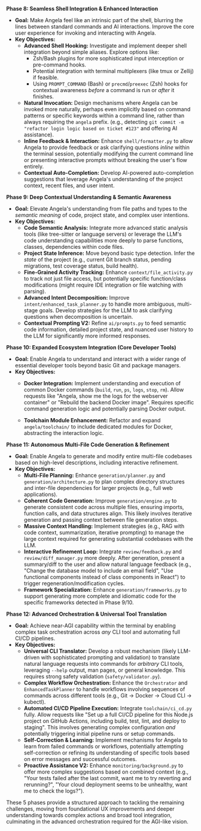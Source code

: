 **Phase 8: Seamless Shell Integration & Enhanced Interaction**

*   **Goal:** Make Angela feel like an intrinsic part of the shell, blurring the lines between standard commands and AI interactions. Improve the core user experience for invoking and interacting with Angela.
*   **Key Objectives:**
    *   **Advanced Shell Hooking:** Investigate and implement deeper shell integration beyond simple aliases. Explore options like:
        *   Zsh/Bash plugins for more sophisticated input interception or pre-command hooks.
        *   Potential integration with terminal multiplexers (like tmux or Zellij) if feasible.
        *   Using `PROMPT_COMMAND` (Bash) or `precmd`/`preexec` (Zsh) hooks for contextual awareness *before* a command is run or *after* it finishes.
    *   **Natural Invocation:** Design mechanisms where Angela can be invoked more naturally, perhaps even implicitly based on command patterns or specific keywords within a command line, rather than always requiring the `angela` prefix. (e.g., detecting `git commit -m "refactor login logic based on ticket #123"` and offering AI assistance).
    *   **Inline Feedback & Interaction:** Enhance `shell/formatter.py` to allow Angela to provide feedback or ask clarifying questions *inline* within the terminal session, potentially modifying the current command line or presenting interactive prompts without breaking the user's flow entirely.
    *   **Contextual Auto-Completion:** Develop AI-powered auto-completion suggestions that leverage Angela's understanding of the project context, recent files, and user intent.

**Phase 9: Deep Contextual Understanding & Semantic Awareness**

*   **Goal:** Elevate Angela's understanding from file paths and types to the *semantic meaning* of code, project state, and complex user intentions.
*   **Key Objectives:**
    *   **Code Semantic Analysis:** Integrate more advanced static analysis tools (like tree-sitter or language servers) or leverage the LLM's code understanding capabilities more deeply to parse functions, classes, dependencies within code files.
    *   **Project State Inference:** Move beyond basic type detection. Infer the *state* of the project (e.g., current Git branch status, pending migrations, test coverage status, build health).
    *   **Fine-Grained Activity Tracking:** Enhance `context/file_activity.py` to track not just file access, but potentially specific function/class modifications (might require IDE integration or file watching with parsing).
    *   **Advanced Intent Decomposition:** Improve `intent/enhanced_task_planner.py` to handle more ambiguous, multi-stage goals. Develop strategies for the LLM to ask clarifying questions when decomposition is uncertain.
    *   **Contextual Prompting V2:** Refine `ai/prompts.py` to feed semantic code information, detailed project state, and nuanced user history to the LLM for significantly more informed responses.

**Phase 10: Expanded Ecosystem Integration (Core Developer Tools)**

*   **Goal:** Enable Angela to understand and interact with a wider range of essential developer tools beyond basic Git and package managers.
*   **Key Objectives:**
    *   **Docker Integration:** Implement understanding and execution of common Docker commands (`build`, `run`, `ps`, `logs`, `stop`, `rm`). Allow requests like "Angela, show me the logs for the webserver container" or "Rebuild the backend Docker image". Requires specific command generation logic and potentially parsing Docker output.
  
    *   **Toolchain Module Enhancement:** Refactor and expand `angela/toolchain/` to include dedicated modules for Docker, abstracting the interaction logic.

**Phase 11: Autonomous Multi-File Code Generation & Refinement**

*   **Goal:** Enable Angela to generate and modify entire multi-file codebases based on high-level descriptions, including interactive refinement.
*   **Key Objectives:**
    *   **Multi-File Planning:** Enhance `generation/planner.py` and `generation/architecture.py` to plan complex directory structures and inter-file dependencies for larger projects (e.g., full web applications).
    *   **Coherent Code Generation:** Improve `generation/engine.py` to generate consistent code across multiple files, ensuring imports, function calls, and data structures align. This likely involves iterative generation and passing context between file generation steps.
    *   **Massive Context Handling:** Implement strategies (e.g., RAG with code context, summarization, iterative prompting) to manage the large context required for generating substantial codebases with the LLM.
    *   **Interactive Refinement Loop:** Integrate `review/feedback.py` and `review/diff_manager.py` more deeply. After generation, present a summary/diff to the user and allow natural language feedback (e.g., "Change the database model to include an email field", "Use functional components instead of class components in React") to trigger regeneration/modification cycles.
    *   **Framework Specialization:** Enhance `generation/frameworks.py` to support generating more complete and idiomatic code for the specific frameworks detected in Phase 9/10.

**Phase 12: Advanced Orchestration & Universal Tool Translation**

*   **Goal:** Achieve near-AGI capability within the terminal by enabling complex task orchestration across *any* CLI tool and automating full CI/CD pipelines.
*   **Key Objectives:**
    *   **Universal CLI Translator:** Develop a robust mechanism (likely LLM-driven with sophisticated prompting and validation) to translate natural language requests into commands for *arbitrary* CLI tools, leveraging `--help` output, man pages, or general knowledge. This requires strong safety validation (`safety/validator.py`).
    *   **Complex Workflow Orchestration:** Enhance the `Orchestrator` and `EnhancedTaskPlanner` to handle workflows involving sequences of commands across different tools (e.g., Git -> Docker -> Cloud CLI -> kubectl).
    *   **Automated CI/CD Pipeline Execution:** Integrate `toolchain/ci_cd.py` fully. Allow requests like "Set up a full CI/CD pipeline for this Node.js project on GitHub Actions, including build, test, lint, and deploy to staging". This involves generating complex configuration *and* potentially triggering initial pipeline runs or setup commands.
    *   **Self-Correction & Learning:** Implement mechanisms for Angela to learn from failed commands or workflows, potentially attempting self-correction or refining its understanding of specific tools based on error messages and successful outcomes.
    *   **Proactive Assistance V2:** Enhance `monitoring/background.py` to offer more complex suggestions based on combined context (e.g., "Your tests failed after the last commit, want me to try reverting and rerunning?", "Your cloud deployment seems to be unhealthy, want me to check the logs?").

These 5 phases provide a structured approach to tackling the remaining challenges, moving from foundational UX improvements and deeper understanding towards complex actions and broad tool integration, culminating in the advanced orchestration required for the AGI-like vision.
